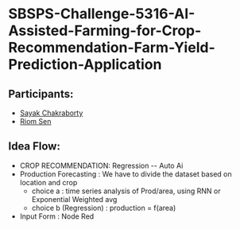 # SBSPS-Challenge-5316-AI-Assisted-Farming-for-Crop-Recommendation-Farm-Yield-Prediction-Application

## Participants:
<ul>
  <li><a href="https://github.com/Saychakr13">Sayak Chakraborty</a></li>
  <li><a href="https://github.com/RiomSen">Riom Sen</a></li>
</ul>

## Idea Flow:
<ul>
  <li>CROP RECOMMENDATION: Regression -- Auto Ai </li>
  <li>Production Forecasting : We have to divide the dataset based on location and crop 
    <ul>
      <li>choice a : time series analysis of Prod/area, using RNN or Exponential Weighted avg</li>
      <li>choice b (Regression) : production = f(area)</li>
    </ul>
  </li>
  <li>Input Form : Node Red</li>

</ul>
